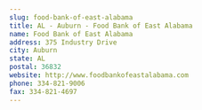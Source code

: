 ```yaml
---
slug: food-bank-of-east-alabama
title: AL - Auburn - Food Bank of East Alabama
name: Food Bank of East Alabama
address: 375 Industry Drive
city: Auburn
state: AL
postal: 36832
website: http://www.foodbankofeastalabama.com
phone: 334-821-9006
fax: 334-821-4697
---
```

